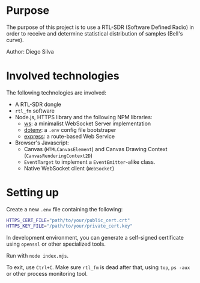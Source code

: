 # Purpose
The purpose of this project is to use a RTL-SDR (Software Defined Radio) in order to receive and determine statistical distribution of samples (Bell's curve).

Author: Diego Silva

# Involved technologies
The following technologies are involved: 
- A RTL-SDR dongle
- `rtl_fm` software
- Node.js, HTTPS library and the following NPM libraries:
    - [ws](https://www.npmjs.com/package/ws): a minimalist WebSocket Server implementation
    - [dotenv](https://www.npmjs.com/package/dotenv): a `.env` config file bootstraper
    - [express](https://www.npmjs.com/package/express): a route-based Web Service
- Browser's Javascript:
    - Canvas (`HTMLCanvasElement`) and Canvas Drawing Context (`CanvasRenderingContext2D`) 
    - `EventTarget` to implement a `EventEmitter`-alike class.
    - Native WebSocket client (`WebSocket`)

# Setting up
Create a new `.env` file containing the following:


```sh
HTTPS_CERT_FILE="path/to/your/public_cert.crt"
HTTPS_KEY_FILE="/path/to/your/private_cert.key"
```

In development environment, you can generate a self-signed certificate using `openssl` or other specialized tools. 

Run with `node index.mjs`.

To exit, use `Ctrl+C`. Make sure `rtl_fm` is dead after that, using `top`, `ps -aux` or other process monitoring tool. 

